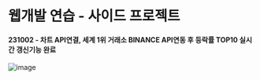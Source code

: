 # 웹개발 연습 - 사이드 프로젝트

#### 231002 - 차트 API연결, 세계 1위 거래소 BINANCE API연동 후 등락률 TOP10 실시간 갱신기능 완료

![image](https://github.com/Ztrillion/web_test/images/231002.jpg)

